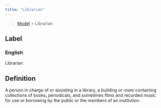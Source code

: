 ```yaml
---
title: "Librarian"
---
```


> [Model](../../) > Librarian

## Label

### English
Librarian


## Definition
A person in charge of or assisting in a library, a building or room containing collections of books, periodicals, and sometimes films and recorded music for use or borrowing by the public or the members of an institution. 


    
